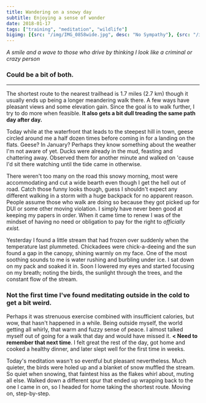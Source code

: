 ```yaml
---
title: Wandering on a snowy day
subtitle: Enjoying a sense of wonder
date: 2018-01-17
tags: ["training", "meditation", "wildlife"]
bigimg: [{src: "/img/IMG_0858wide.jpg", desc: "No Sympathy"}, {src: "/img/IMG_0880wide.jpg", desc: "Bridge Out"}]
---
```


*A smile and a wave to those who drive by thinking I look like a criminal or crazy person*

### Could be a bit of both.
-----

The shortest route to the nearest trailhead is 1.7 miles (2.7 km) though it usually ends up being a longer meandering walk there. A few ways have pleasant views and some elevation gain. Since the goal is to walk further, I try to do more when feasible. **It also gets a bit dull treading the same path day after day.**

Today while at the waterfront that leads to the steepest hill in town, geese circled around me a half dozen times before coming in for a landing on the flats. Geese? In January? Perhaps they know something about the weather I'm not aware of yet. Ducks were already in the mud, feasting and chattering away. Observed them for another minute and walked on 'cause I'd sit there watching until the tide came in otherwise.

There weren't too many on the road this snowy morning, most were accommodating and cut a wide bearth even though I get the hell out of road. Catch those funny looks though, guess I shouldn't expect any different walking in a storm with a huge backpack for no apparent reason. People assume those who walk are doing so because they got picked up for DUI or some other moving violation. I simply have never been good at keeping my papers in order. When it came time to renew I was of the mindset of having no need or obligation to pay for the right to *officially exist.*

Yesterday I found a little stream that had frozen over suddenly when the temperature last plummeted. Chickadees were chick-a-deeing and the sun found a gap in the canopy, shining warmly on my face. One of the most soothing sounds to me is water rushing and burbling under ice. I sat down on my pack and soaked it in. Soon I lowered my eyes and started focusing on my breath; noting the birds, the sunlight through the trees, and the constant flow of the stream.

### Not the first time I've found meditating outside in the cold to get a bit weird.

Perhaps it was strenuous exercise combined with insufficient calories, but wow, that hasn't happened in a while. Being outside myself, the world getting all whirly, that warm and fuzzy sense of peace. I almost talked myself out of going for a walk that day and would have missed it. **< Need to remember that next time**. I felt great the rest of the day, got home and cooked a healthy dinner, and later slept well for the first time in weeks.

Today's meditation wasn't so eventful but pleasant nevertheless. Much quieter, the birds were holed up and a blanket of snow muffled the stream. So quiet when snowing, that faintest hiss as the flakes whirl about, muting all else. Walked down a different spur that ended up wrapping back to the one I came in on, so I headed for home taking the shortest route. Moving on, step-by-step.

